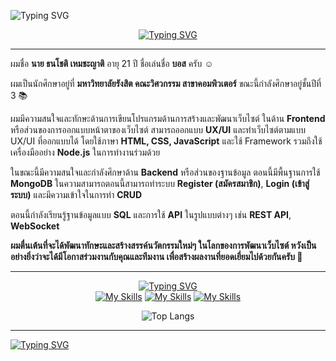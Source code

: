 <img src="https://readme-typing-svg.demolab.com?font=Fira+Code&weight=600&duration=2000&pause=10000&color=F7C133&background=FFC13727&center=true&vCenter=true&random=false&width=1000&lines=%F0%9F%91%8B+%E0%B8%AA%E0%B8%A7%E0%B8%B1%E0%B8%AA%E0%B8%94%E0%B8%B5%E0%B8%84%E0%B8%A3%E0%B8%B1%E0%B8%9A+!+%2F+Hello+there+!+%F0%9F%98%8A" alt="Typing SVG" /></a>

  
<div align="center"> 
<a href="https://git.io/typing-svg"><img src="https://readme-typing-svg.demolab.com?font=Fira+Code&weight=600&size=30&duration=2000&pause=100000&color=86A5D9&background=FFC13700&vCenter=true&random=false&width=200&lines=About+Me" alt="Typing SVG" /></a>
</div>

<hr>

ผมชื่อ **นาย ธนโชติ เหมชะญาติ** อายุ 21 ปี ชื่อเล่นชื่อ **บอส** ครับ ☺️

ผมเป็นนักศึกษาอยู่ที่ **มหาวิทยาลัยรังสิต คณะวิศวกรรม สาขาคอมพิวเตอร์** ขณะนี้กำลังศึกษาอยู่ชั้นปีที่ 3 📚

ผมมีความสนใจและทักษะด้านการเขียนโปรแกรมด้านการสร้างและพัฒนาเว็บไซต์ ในด้าน **Frontend** หรือส่วนของการออกแบบหน้าตาของเว็บไซต์ สามารถออกแบบ **UX/UI** และทำเว็บไซต์ตามแบบ UX/UI ที่ออกแบบได้ โดยใช้ภาษา **HTML, CSS, JavaScript** และใช้ Framework รวมถึงใช้เครื่องมืออย่าง **Node.js** ในการทำงานร่วมด้วย

ในขณะนี้มีความสนใจและกำลังศึกษาด้าน **Backend** หรือส่วนของฐานข้อมูล ตอนนี้มีพื้นฐานการใช้ **MongoDB** ในความสามารถตอนนี้สามารถทำระบบ **Register (สมัครสมาชิก)**, **Login (เข้าสู่ระบบ)** และมีความเข้าใจในการทำ **CRUD**

ตอนนี้กำลังเรียนรู้ฐานข้อมูลแบบ **SQL** และการใช้ **API** ในรูปแบบต่างๆ เช่น **REST API**, **WebSocket**

**ผมตื่นเต้นที่จะได้พัฒนาทักษะและสร้างสรรค์นวัตกรรมใหม่ๆ ในโลกของการพัฒนาเว็บไซต์ หวังเป็นอย่างยิ่งว่าจะได้มีโอกาสร่วมงานกับคุณและทีมงาน เพื่อสร้างผลงานที่ยอดเยี่ยมไปด้วยกันครับ 🙏**
<hr>

<div align="center">
  
<a href="https://git.io/typing-svg"><img src="https://readme-typing-svg.demolab.com?font=Fira+Code&weight=600&size=25&duration=2000&pause=100000&color=E0F2E9&background=FFC13700&vCenter=true&random=false&width=455&lines=%F0%9F%9B%A0%EF%B8%8FLauguages-Frameworks-Tools%F0%9F%9B%A0%EF%B8%8F" alt="Typing SVG" /></a>
<br />
[![My Skills](https://skillicons.dev/icons?i=js,html,css,c#)](https://skillicons.dev)
[![My Skills](https://skillicons.dev/icons?i=react,tailwind,nextjs,vscode)](https://skillicons.dev)
[![My Skills](https://skillicons.dev/icons?i=visualstudio,nodejs,postman)](https://skillicons.dev)

![Top Langs](https://github-readme-stats.vercel.app/api/top-langs/?username=BossThanachote&layout=compact)

</div>
<hr>
<a href="https://git.io/typing-svg"><img src="https://readme-typing-svg.demolab.com?font=Fira+Code&weight=600&size=25&duration=2000&pause=10000&color=F2CF2B&background=FFC1371A&center=true&vCenter=true&random=false&width=1000&lines=Thank+you+!%F0%9F%A4%97" alt="Typing SVG" /></a>
